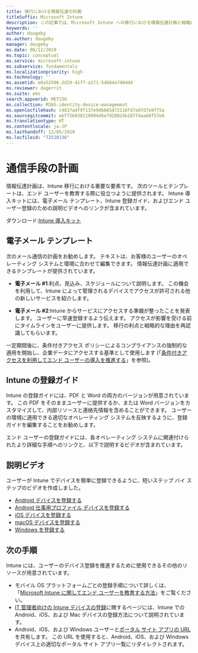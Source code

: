 ```yaml
---
title: 移行における情報伝達の計画
titleSuffix: Microsoft Intune
description: この記事では、Microsoft Intune への移行における情報伝達計画と戦略について説明します。
keywords: ''
author: dougeby
ms.author: dougeby
manager: dougeby
ms.date: 08/12/2019
ms.topic: conceptual
ms.service: microsoft-intune
ms.subservice: fundamentals
ms.localizationpriority: high
ms.technology: ''
ms.assetid: e6a52506-2d29-41f7-a171-5d684a740dd4
ms.reviewer: dagerrit
ms.suite: ems
search.appverid: MET150
ms.collection: M365-identity-device-management
ms.openlocfilehash: c4637a4f9f137e9db665d72118fd7a97d7a9f75a
ms.sourcegitcommit: ebf72b038219904d6e7d20024b107f4aa68f57e6
ms.translationtype: HT
ms.contentlocale: ja-JP
ms.lasthandoff: 12/05/2019
ms.locfileid: "72510136"
---
```

# <a name="plan-communications"></a>通信手段の計画

情報伝達計画は、Intune 移行における重要な要素です。 次のツールとテンプレートは、エンド ユーザーを教育する際に役立つように提供されます。 Intune 導入キットには、電子メール テンプレート、Intune 登録ガイド、およびエンド ユーザー登録のための説明ビデオへのリンクが含まれています。  

ダウンロード:[Intune 導入キット](https://aka.ms/IntuneAdoptionKit)

## <a name="email-templates"></a>電子メール テンプレート

次のメール通信の計画をお勧めします。 テキストは、お客様のユーザーのオペレーティング システムと環境に合わせて編集できます。 情報伝達計画に適用できるテンプレートが提供されています。

- **電子メール #1**:利点、見込み、スケジュールについて説明します。 この機会を利用して、Intune によって管理されるデバイスでアクセスが許可される他の新しいサービスを紹介します。

- **電子メール #2**:Intune からサービスにアクセスする準備が整ったことを発表します。 ユーザーに早速登録するよう伝えます。 アクセスが影響を受ける前にタイムラインをユーザーに提供します。 移行の利点と戦略的な理由を再認識してもらいます。

一定期間後に、条件付きアクセス ポリシーによるコンプライアンスの強制的な適用を開始し、企業データにアクセスする基準として使用します (「[条件付きアクセスを利用してエンド ユーザーの導入を推進する](migration-guide-drive-adoption.md)」を参照)。

## <a name="intune-enrollment-guide"></a>Intune の登録ガイド

Intune の登録ガイドには、PDF と Word の両方のバージョンが用意されています。 この PDF をそのままユーザーに提供するか、または Word バージョンをカスタマイズして、内部リソースと連絡先情報を含めることができます。 ユーザーの環境に適用できる適切なオペレーティング システムを反映するように、登録ガイドを編集することをお勧めします。

エンド ユーザーの登録ガイドには、各オペレーティング システムに関連付けられたより詳細な手順へのリンクと、以下で説明するビデオが含まれています。

## <a name="instructional-videos"></a>説明ビデオ

ユーザーが Intune でデバイスを簡単に登録できるように、短いステップ バイ ステップのビデオを作成しました。

- [Android デバイスを登録する](https://www.youtube.com/watch?v=k0Q_sGLSx6o&t=1s)
- [Android 仕事用プロファイル デバイスを登録する](https://www.youtube.com/watch?v=9Dl8HsGk4tI&t=3s)
- [iOS デバイスを登録する](https://www.youtube.com/watch?v=mJyv6YcHi7c)
- [macOS デバイスを登録する](https://www.youtube.com/watch?v=Pa2pfhwq_yk)
- [Windows を登録する](https://www.youtube.com/watch?v=TKQxEckBHiE)

## <a name="next-steps"></a>次の手順

Intune には、ユーザーのデバイス登録を推進するために使用できるその他のリソースが用意されています。

- モバイル OS プラットフォームごとの登録手順について詳しくは、「[Microsoft Intune に関してエンド ユーザーを教育する方法](end-user-educate.md)」をご覧ください。
- [IT 管理者向けの Intune デバイスの登録](../enrollment/device-enrollment.md)に関するページには、Intune での Android、iOS、および Mac デバイスの登録方法について説明されています。
- Android、iOS、および Windows ユーザーと[ポータル サイト アプリの URL](http://go.microsoft.com/fwlink/?LinkID=396941) を共有します。 この URL を使用すると、Android、iOS、および Windows デバイス上の適切なポータル サイト アプリ一覧にリダイレクトされます。
